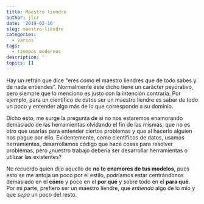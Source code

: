 ```yaml
---
title: Maestro liendre
author: jlcr
date: '2019-02-16'
slug: maestro-liendre
categories:
  - varios
tags:
  - tiempos modernos
description: ''
topics: []
---
```


Hay un refrán que dice  "eres como el maestro liendres que de todo sabes y de nada entiendes". Normalmente este dicho tiene un carácter peyorativo, pero siempre que lo menciono es justo con la intención contraria. Por ejemplo, para un científico de datos ser un maestro liendre es saber de todo un poco y entender algo más de lo que corresponde a su dominio.  

Dicho esto, me surge la pregunta de si no nos estaremos enamorando demasiado de las herramientas olvidando el fin de las mismas, que no es otro que usarlas para entender ciertos problemas y que al hacerlo alguien nos pague por ello. Evidentemente, como científicos de datos, usamos herramientas, desarrollamos código que hace cosas para resolver problemas, pero ¿nuestro trabajo debería ser desarrollar herramientas o utilizar las existentes?

No recuerdo quién dijo aquello de **no te enamores de tus modelos**, pues esto se me antoja un poco por el estilo, podríamos estar centrándonos demasiado en el **cómo** y poco en el **por qué** y sobre todo en el **para qué**. Por mi parte, prefiero ser un maestro liendre, que *entienda* algo de lo mío y que *sepa* un poco del resto.

